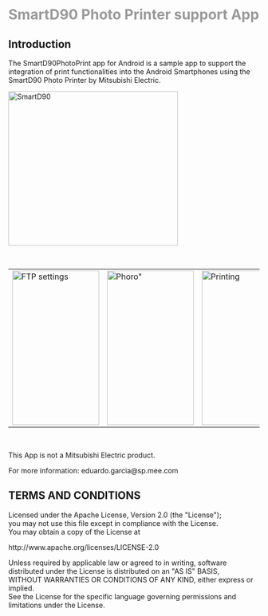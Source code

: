 <h1><span style="color: #999999;">SmartD90 Photo Printer support App</span></h1>
<h2>Introduction</h2>
<p>The SmartD90PhotoPrint app for Android is a sample app to support the integration of print functionalities into the Android Smartphones using the SmartD90 Photo Printer by Mitsubishi Electric.</p>
<p><img src="http://www.motionstudios.es/edu/php/smartd90/smartd90.png" alt="SmartD90" width="340" height="310" /></p>
<p>&nbsp;</p>
<table table border="0">
<tbody>
<tr>
<td><img src="http://www.motionstudios.es/edu/php/smartd90/screen1.png" alt="FTP settings" width="174" height="310" /></td>
<td><img src="http://www.motionstudios.es/edu/php/smartd90/screen2.png" alt="Phoro&quot;" width="174" height="310" /></td>
<td><img src="http://www.motionstudios.es/edu/php/smartd90/screen3.png" alt="Printing" width="174" height="310" /></td>
</tr>
</tbody>
</table>
<p>&nbsp;</p>
<p>This App is not a Mitsubishi Electric product.</p>
<p>For more information: eduardo.garcia@sp.mee.com</p>
<h2>TERMS AND CONDITIONS</h2>
<p>Licensed under the Apache License, Version 2.0 (the "License");<br /> you may not use this file except in compliance with the License.<br /> You may obtain a copy of the License at</p>
<p>http://www.apache.org/licenses/LICENSE-2.0</p>
<p>Unless required by applicable law or agreed to in writing, software<br /> distributed under the License is distributed on an "AS IS" BASIS,<br /> WITHOUT WARRANTIES OR CONDITIONS OF ANY KIND, either express or implied.<br /> See the License for the specific language governing permissions and<br /> limitations under the License.</p>
